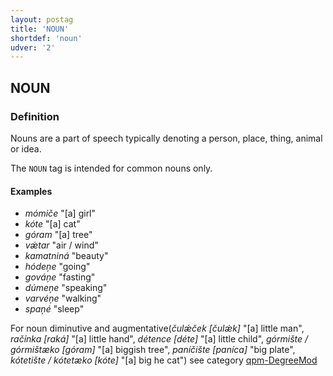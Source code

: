 ```yaml
---
layout: postag
title: 'NOUN'
shortdef: 'noun'
udver: '2'
---
```


## NOUN

### Definition

Nouns are a part of speech typically denoting a person, place, thing, animal or idea.

The `NOUN` tag is intended for common nouns only. 


#### Examples

- _mómiče_ "[a] girl"
- _kóte_ "[a] cat"
- _góram_ "[a] tree"
- _vǽtar_ "air / wind"
- _kamatniná_ "beauty"
- _hódeņe_ "going"
- _gováņe_ "fasting"
- _dúmeņe_ "speaking"
- _varvéņe_ "walking"
- _spaņé_ "sleep"

For noun diminutive and augmentative(_čulǽček [čulǽk]_ "[a] little man", _račínka [raká]_ "[a] little hand", _détence [déte]_ "[a] 
little child", _górmište / górmištæko [góram]_ "[a] biggish tree", _paníčište [paníca]_ "big plate", _kótetište / kótetæko [kóte]_ "[a] big he cat") 
see category [qpm-DegreeMod](../feat/qpm-DegreeMod.html)
